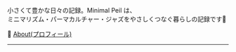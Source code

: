 <!-- Google tag (gtag.js) -->
  <script async src="https://www.googletagmanager.com/gtag/js?id=G-89D1F7DMB6"></script>
  <script>
    window.dataLayer = window.dataLayer || [];
    function gtag(){dataLayer.push(arguments);}
    gtag('js', new Date());

    gtag('config', 'G-89D1F7DMB6');
  </script>

小さくて豊かな日々の記録。Minimal Peil は、  
ミニマリズム・パーマカルチャー・ジャズをやさしくつなぐ暮らしの記録です🌿

👤 [About(プロフィール)](profile.md)

---

